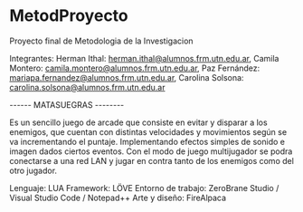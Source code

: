 # MetodProyecto
Proyecto final de Metodologia de la Investigacion

Integrantes: Herman Ithal: herman.ithal@alumnos.frm.utn.edu.ar, Camila Montero: camila.montero@alumnos.frm.utn.edu.ar, Paz Fernández: mariapa.fernandez@alumnos.frm.utn.edu.ar,
Carolina Solsona: carolina.solsona@alumnos.frm.utn.edu.ar

------ MATASUEGRAS --------

Es un sencillo juego de arcade que consiste en evitar y disparar a los enemigos, que cuentan con distintas velocidades y movimientos según se va incrementando el puntaje. Implementando efectos simples de sonido e imagen dados ciertos eventos. Con el modo de juego multijugador se podra conectarse a una red LAN y jugar en contra tanto de los enemigos como del otro jugador. 

Lenguaje: LUA
Framework: LÖVE
Entorno de trabajo: ZeroBrane Studio / Visual Studio Code / Notepad++
Arte y diseño: FireAlpaca


